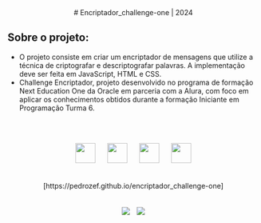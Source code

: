 <div align="center">
# Encriptador_challenge-one | 2024
</div>

## Sobre o projeto:

- O projeto consiste em criar um encriptador de mensagens que utilize a técnica de criptografar e descriptografar palavras. A implementação deve ser feita em JavaScript, HTML e CSS.
- Challenge Encriptador, projeto desenvolvido no programa de formação Next Education One da Oracle em parceria com a Alura, com foco em aplicar os conhecimentos obtidos durante a formação Iniciante em Programação Turma 6.

<br><br>
<div align="center">
    <img src="https://cdn.jsdelivr.net/gh/devicons/devicon/icons/git/git-original.svg" width="40" height="40" hspace="10">
    <img src="https://cdn.jsdelivr.net/gh/devicons/devicon/icons/html5/html5-original.svg" width="40" height="40" hspace="10">
    <img src="https://cdn.jsdelivr.net/gh/devicons/devicon/icons/css3/css3-original.svg" width="40" height="40" hspace="10">
    <img src="https://cdn.jsdelivr.net/gh/devicons/devicon/icons/javascript/javascript-original.svg" width="40" height="40" hspace="10">     
</div>
<br><br>
<div align="center">
    [https://pedrozef.github.io/encriptador_challenge-one]
</div>
<br><br>
<div align="center">
    <img src="https://img.shields.io/badge/IN%C3%8DCIO-28%2F01%2F2024-green" hspace="5"/>
    <img src="https://img.shields.io/badge/T%C3%89RMINO-10%2F02%2F2024-red" hspace="5"/>
</div>
<br>

